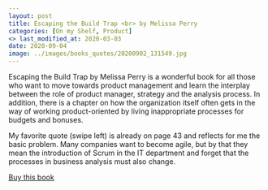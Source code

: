 ```yaml
---
layout: post
title: Escaping the Build Trap <br> by Melissa Perry
categories: [On my Shelf, Product]
<> last_modified_at: 2020-03-03
date: 2020-09-04
image: ../images/books_quotes/20200902_131549.jpg
---
```


Escaping the Build Trap by Melissa Perry is a wonderful book for all those who want to move towards product management and learn the interplay between the role of product manager, strategy and the analysis process. In addition, there is a chapter on how the organization itself often gets in the way of working product-oriented by living inappropriate processes for budgets and bonuses.

My favorite quote (swipe left) is already on page 43 and reflects for me the basic problem. Many companies want to become agile, but by that they mean the introduction of Scrum in the IT department and forget that the processes in business analysis must also change.

[Buy this book](https://www.amazon.com/-/de/Rising-Strong-Ability-Transforms-Parent/dp/081298580X/ref=sr_1_5?__mk_de_DE=%C3%85M%C3%85%C5%BD%C3%95%C3%91&dchild=1&keywords=brene+brown&qid=1591641857&sr=8-5) 